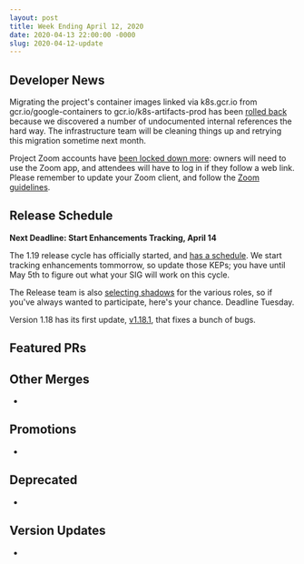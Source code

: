 ```yaml
---
layout: post
title: Week Ending April 12, 2020
date: 2020-04-13 22:00:00 -0000
slug: 2020-04-12-update
---
```


## Developer News

Migrating the project's container images linked via k8s.gcr.io from gcr.io/google-containers to gcr.io/k8s-artifacts-prod has been [rolled back](https://groups.google.com/d/msg/kubernetes-dev/MkXnkTSJ_vs/IeI3LgmDCAAJ) because we discovered a number of undocumented internal references the hard way.  The infrastructure team will be cleaning things up and retrying this migration sometime next month.

Project Zoom accounts have [been locked down more](https://groups.google.com/d/msg/kubernetes-dev/tKC4cs8H0vA/55jtADovCAAJ): owners will need to use the Zoom app, and attendees will have to log in if they follow a web link.  Please remember to update your Zoom client, and follow the [Zoom guidelines](https://github.com/kubernetes/community/blob/master/communication/zoom-guidelines.md).

## Release Schedule

**Next Deadline: Start Enhancements Tracking, April 14**

The 1.19 release cycle has officially started, and [has a schedule](https://github.com/kubernetes/sig-release/tree/master/releases/release-1.19).  We start tracking enhancements tommorrow, so update those KEPs; you have until May 5th to figure out what your SIG will work on this cycle.

The Release team is also [selecting shadows](https://docs.google.com/forms/d/e/1FAIpQLSflH3ZXwWJea5TRr9tunjv2yJmWHp4Z4oMnpLfpTpv-u9Lxng/viewform) for the various roles, so if you've always wanted to participate, here's your chance.  Deadline Tuesday.

Version 1.18 has its first update, [v1.18.1](https://github.com/kubernetes/kubernetes/blob/master/CHANGELOG/CHANGELOG-1.18.md/#v1181), that fixes a bunch of bugs.

## Featured PRs


## Other Merges

*

## Promotions

*

## Deprecated

*

## Version Updates

*
